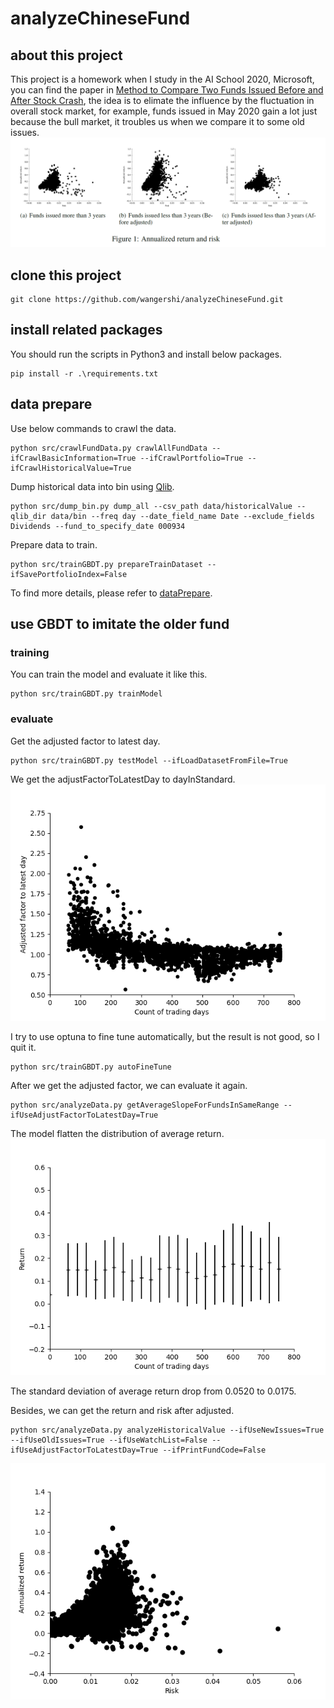 # analyzeChineseFund

## about this project
This project is a homework when I study in the AI School 2020, Microsoft, you can find the paper in [Method to Compare Two Funds Issued Before and After Stock Crash](doc/main.pdf), the idea is to elimate the influence by the fluctuation in overall stock market, for example, funds issued in May 2020 gain a lot just because the bull market, it troubles us when we compare it to some old issues. 
![Annualized_return_and_risk.png](image/Annualized_return_and_risk.png)

## clone this project
```
git clone https://github.com/wangershi/analyzeChineseFund.git
```

## install related packages
You should run the scripts in Python3 and install below packages.
```
pip install -r .\requirements.txt
```

## data prepare

Use below commands to crawl the data.
```
python src/crawlFundData.py crawlAllFundData --ifCrawlBasicInformation=True --ifCrawlPortfolio=True --ifCrawlHistoricalValue=True
```

Dump historical data into bin using [Qlib](https://github.com/microsoft/qlib).
```
python src/dump_bin.py dump_all --csv_path data/historicalValue --qlib_dir data/bin --freq day --date_field_name Date --exclude_fields Dividends --fund_to_specify_date 000934
```

Prepare data to train.
```
python src/trainGBDT.py prepareTrainDataset --ifSavePortfolioIndex=False
```

To find more details, please refer to [dataPrepare](doc/dataPrepare.md).

## use GBDT to imitate the older fund
### training
You can train the model and evaluate it like this.
```
python src/trainGBDT.py trainModel
```
### evaluate
Get the adjusted factor to latest day.
```
python src/trainGBDT.py testModel --ifLoadDatasetFromFile=True
```

We get the adjustFactorToLatestDay to dayInStandard.
![adjust_factor_in_testing](image/adjust_factor_in_testing.png)

I try to use optuna to fine tune automatically, but the result is not good, so I quit it.
```
python src/trainGBDT.py autoFineTune
```

After we get the adjusted factor, we can evaluate it again.
```
python src/analyzeData.py getAverageSlopeForFundsInSameRange --ifUseAdjustFactorToLatestDay=True
```

The model flatten the distribution of average return.
![averageReturn_30_useAdjustFactor](image/averageReturn_30_useAdjustFactor.png)

The standard deviation of average return drop from 0.0520 to 0.0175.

Besides, we can get the  return and risk after adjusted.
```
python src/analyzeData.py analyzeHistoricalValue --ifUseNewIssues=True --ifUseOldIssues=True --ifUseWatchList=False --ifUseAdjustFactorToLatestDay=True --ifPrintFundCode=False
```
![risk_return_noWatchlist_useNewIssues_useOldIssues_useAdjustFactor](image/risk_return_noWatchlist_useNewIssues_useOldIssues_useAdjustFactor.png)
